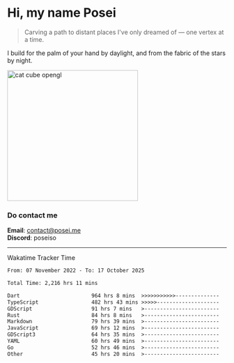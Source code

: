# Hi, my name Posei  
> Carving a path to distant places I've only dreamed of — one vertex at a time.  

I build for the palm of your hand by daylight, and from the fabric of the stars by night.

  <img src="https://github.com/user-attachments/assets/54c92bc8-af3e-4bf1-b442-e889f1c01633" width="300" alt="cat cube opengl" />

### Do contact me

**Email**: [contact@posei.me](mailto:contact@posei.me)  
**Discord**: poseiso

---

Wakatime Tracker Time

<!--START_SECTION:waka-->

```txt
From: 07 November 2022 - To: 17 October 2025

Total Time: 2,216 hrs 11 mins

Dart                       964 hrs 8 mins  >>>>>>>>>>>--------------   43.51 %
TypeScript                 482 hrs 43 mins >>>>>--------------------   21.78 %
GDScript                   91 hrs 7 mins   >------------------------   04.11 %
Rust                       84 hrs 8 mins   >------------------------   03.80 %
Markdown                   79 hrs 39 mins  >------------------------   03.59 %
JavaScript                 69 hrs 12 mins  >------------------------   03.12 %
GDScript3                  64 hrs 35 mins  >------------------------   02.91 %
YAML                       60 hrs 49 mins  >------------------------   02.74 %
Go                         52 hrs 46 mins  >------------------------   02.38 %
Other                      45 hrs 20 mins  >------------------------   02.05 %
```

<!--END_SECTION:waka-->
